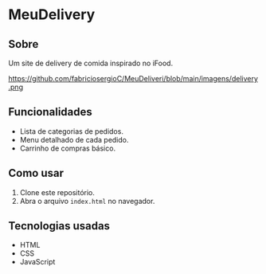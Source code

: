 # MeuDelivery
## Sobre
Um site de delivery de comida inspirado no iFood. <br>

https://github.com/fabriciosergioC/MeuDeliveri/blob/main/imagens/delivery.png

## Funcionalidades
- Lista de categorias de pedidos.
- Menu detalhado de cada pedido.
- Carrinho de compras básico.

## Como usar
1. Clone este repositório.
2. Abra o arquivo `index.html` no navegador.

## Tecnologias usadas
- HTML
- CSS
- JavaScript
